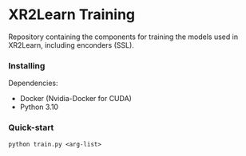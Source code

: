 # XR2Learn Training

Repository containing the components for training the models used in XR2Learn, including enconders (SSL).

### Installing 

Dependencies:
- Docker (Nvidia-Docker for CUDA)
- Python 3.10

### Quick-start
`python train.py <arg-list>`